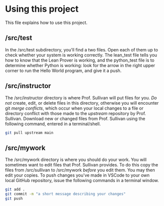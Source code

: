 # Using this project

This file explains how to use this project.

## /src/test

In the /src/test subdirectory, you'll find a two files. Open each of them up to check whether your system is working correctly. The lean_test file tells you how to know that the Lean Prover is working, and the python_test file is to determine whether Python is working: look for the arrow in the right upper corner to run the Hello World program, and give it a push.

## /src/instructor

The /src/instructor directory is where Prof. Sullivan will put files for you.  *Do not* create, edit, or delete files in this directory, otherwise you will encounter git *merge conflicts*, which occur when your local changes to a file or directory conflict with those made to the *upstream* repository by Prof. Sullivan. Download new or changed files from Prof. Sullivan using the following command, entered in a terminal/shell.

``` sh
git pull upstream main
```

## /src/mywork

The /src/mywork directory is where you should do your work. You will sometimes want to edit files that Prof. Sullivan provides. To do this copy the files from /src/sullivan to /src/mywork *before* you edit them. You may then edit your copies. To push changes you've made in VSCode to your own local GitHub repository, issue the following commands in a terminal window.

``` sh
git add .
git commit -m "a short message describing your changes"
git push
```


